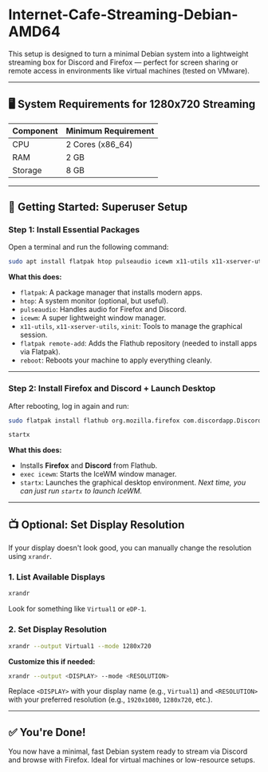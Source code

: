 # Internet-Cafe-Streaming-Debian-AMD64

This setup is designed to turn a minimal Debian system into a lightweight streaming box for Discord and Firefox — perfect for screen sharing or remote access in environments like virtual machines (tested on VMware).

---

## 🖥️ System Requirements for 1280x720 Streaming

| Component | Minimum Requirement |
| --------- | ------------------- |
| CPU       | 2 Cores (x86\_64)   |
| RAM       | 2 GB                |
| Storage   | 8 GB                |

---

## 🔐 Getting Started: Superuser Setup

### Step 1: Install Essential Packages

Open a terminal and run the following command:

```bash
sudo apt install flatpak htop pulseaudio icewm x11-utils x11-xserver-utils xinit -y && sudo flatpak remote-add --if-not-exists flathub https://dl.flathub.org/repo/flathub.flatpakrepo && sudo reboot
```

**What this does:**

* `flatpak`: A package manager that installs modern apps.
* `htop`: A system monitor (optional, but useful).
* `pulseaudio`: Handles audio for Firefox and Discord.
* `icewm`: A super lightweight window manager.
* `x11-utils`, `x11-xserver-utils`, `xinit`: Tools to manage the graphical session.
* `flatpak remote-add`: Adds the Flathub repository (needed to install apps via Flatpak).
* `reboot`: Reboots your machine to apply everything cleanly.

---

### Step 2: Install Firefox and Discord + Launch Desktop

After rebooting, log in again and run:

```bash
sudo flatpak install flathub org.mozilla.firefox com.discordapp.Discord && exec icewm
```
```bash
startx
```

**What this does:**

* Installs **Firefox** and **Discord** from Flathub.
* `exec icewm`: Starts the IceWM window manager.
* `startx`: Launches the graphical desktop environment.
*Next time, you can just run `startx` to launch IceWM.*

---

## 📺 Optional: Set Display Resolution

If your display doesn't look good, you can manually change the resolution using `xrandr`.

### 1. List Available Displays

```bash
xrandr
```

Look for something like `Virtual1` or `eDP-1`.

### 2. Set Display Resolution

```bash
xrandr --output Virtual1 --mode 1280x720
```

**Customize this if needed:**

```bash
xrandr --output <DISPLAY> --mode <RESOLUTION>
```

Replace `<DISPLAY>` with your display name (e.g., `Virtual1`) and `<RESOLUTION>` with your preferred resolution (e.g., `1920x1080`, `1280x720`, etc.).

---

## ✅ You're Done!

You now have a minimal, fast Debian system ready to stream via Discord and browse with Firefox. Ideal for virtual machines or low-resource setups.
